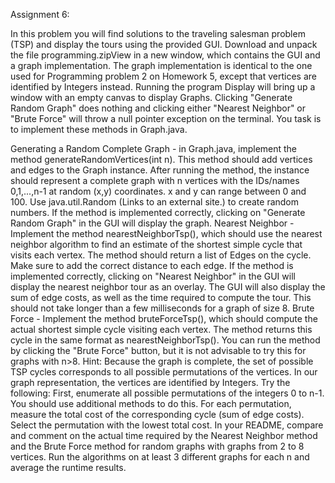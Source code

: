 Assignment 6:

In this problem you will find solutions to the traveling salesman problem (TSP) and display the tours using the provided GUI. Download and unpack the file programming.zipView in a new window, which contains the GUI and a graph implementation. The graph implementation is identical to the one used for Programming problem 2 on Homework 5, except that vertices are identified by Integers instead. Running the program Display will bring up a window with an empty canvas to display Graphs. Clicking "Generate Random Graph" does nothing and clicking either "Nearest Neighbor" or "Brute Force"  will throw a null pointer exception on the terminal. You task is to implement these methods in Graph.java.

Generating a Random Complete Graph - in Graph.java, implement the method generateRandomVertices(int n). This method should add vertices and edges to the Graph instance. After running the method, the instance should represent a complete graph with n vertices with the IDs/names 0,1,...,n-1 at random (x,y) coordinates. x and y can range between 0 and 100. Use java.util.Random (Links to an external site.) to create random numbers. If the method is implemented correctly, clicking on "Generate Random Graph" in the GUI will display the graph.
Nearest Neighbor - Implement the method nearestNeighborTsp(), which should use the nearest neighbor algorithm to find an estimate of the shortest simple cycle that visits each vertex. The method should return a list of Edges on the cycle. Make sure to add the correct distance to each edge. If the method is implemented correctly, clicking on "Nearest Neighbor" in the GUI will display the nearest neighbor tour as an overlay. The GUI will also display the sum of edge costs, as well as the time required to compute the tour. This should not take longer than a few milliseconds for a graph of size 8.
Brute Force - Implement the method bruteForceTsp(), which should compute the actual shortest simple cycle visiting each vertex. The method returns this cycle in the same format as nearestNeighborTsp(). You can run the method by clicking the "Brute Force" button, but it is not advisable to try this for graphs with n>8. 
Hint: Because the graph is complete, the set of possible TSP cycles corresponds to all possible permutations of the vertices. In our graph representation, the vertices are identified by Integers. Try the following:
First, enumerate all possible permutations of the integers 0 to n-1. You should use additional methods to do this.
For each permutation, measure the total cost of the corresponding cycle (sum of edge costs). 
Select the permutation with the lowest total cost.
In your README, compare and comment on the actual time required by the Nearest Neighbor method and the Brute Force method for random graphs with graphs from 2 to 8 vertices. Run the algorithms on at least 3 different graphs for each n and average the runtime results.
